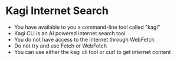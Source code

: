 # Kagi Internet Search

- You have available to you a command-line tool called "kagi"
- Kagi CLI is an AI powered internet search tool
- You do not have access to the internet through WebFetch
- Do not try and use Fetch or WebFetch
- You can use either the kagi cli tool or curl to get internet content
